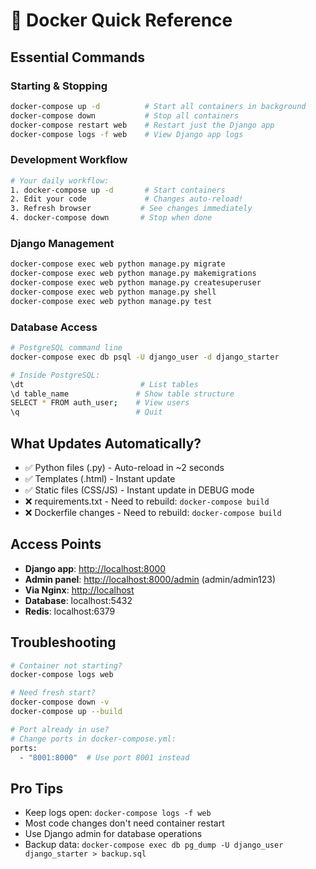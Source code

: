 # 🚀 Docker Quick Reference

## Essential Commands

### Starting & Stopping

```bash
docker-compose up -d          # Start all containers in background
docker-compose down           # Stop all containers
docker-compose restart web    # Restart just the Django app
docker-compose logs -f web    # View Django app logs
```

### Development Workflow

```bash
# Your daily workflow:
1. docker-compose up -d       # Start containers
2. Edit your code             # Changes auto-reload!
3. Refresh browser           # See changes immediately
4. docker-compose down       # Stop when done
```

### Django Management

```bash
docker-compose exec web python manage.py migrate
docker-compose exec web python manage.py makemigrations
docker-compose exec web python manage.py createsuperuser
docker-compose exec web python manage.py shell
docker-compose exec web python manage.py test
```

### Database Access

```bash
# PostgreSQL command line
docker-compose exec db psql -U django_user -d django_starter

# Inside PostgreSQL:
\dt                          # List tables
\d table_name               # Show table structure
SELECT * FROM auth_user;    # View users
\q                          # Quit
```

## What Updates Automatically?

- ✅ Python files (.py) - Auto-reload in ~2 seconds
- ✅ Templates (.html) - Instant update
- ✅ Static files (CSS/JS) - Instant update in DEBUG mode
- ❌ requirements.txt - Need to rebuild: `docker-compose build`
- ❌ Dockerfile changes - Need to rebuild: `docker-compose build`

## Access Points

- **Django app**: <http://localhost:8000>
- **Admin panel**: <http://localhost:8000/admin> (admin/admin123)
- **Via Nginx**: <http://localhost>
- **Database**: localhost:5432
- **Redis**: localhost:6379

## Troubleshooting

```bash
# Container not starting?
docker-compose logs web

# Need fresh start?
docker-compose down -v
docker-compose up --build

# Port already in use?
# Change ports in docker-compose.yml:
ports:
  - "8001:8000"  # Use port 8001 instead
```

## Pro Tips

- Keep logs open: `docker-compose logs -f web`
- Most code changes don't need container restart
- Use Django admin for database operations
- Backup data: `docker-compose exec db pg_dump -U django_user django_starter > backup.sql`
